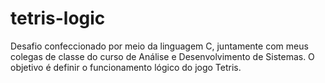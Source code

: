 # tetris-logic
Desafio confeccionado por meio da linguagem C, juntamente com meus colegas de classe do curso de Análise e Desenvolvimento de Sistemas. O objetivo é definir o funcionamento lógico do jogo Tetris.
